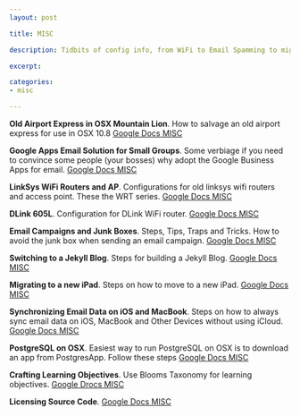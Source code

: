 ```yaml
---
layout: post

title: MISC 

description: Tidbits of config info, from WiFi to Email Spamming to migrating to a new iPad etc

excerpt: 

categories:
- misc

---
```


**Old Airport Express in OSX Mountain Lion**. How to salvage an old airport express for use in OSX 10.8 [Google Docs MISC](https://docs.google.com/document/d/1nFsp9X1TTm8eww6jeO9N8lNgULTGrMrKxtUIa7wHPqE/edit?usp=sharing)

**Google Apps Email Solution for Small Groups**. Some verbiage if you need to convince some people (your bosses) why adopt the Google Business Apps for email. [Google Docs MISC](https://docs.google.com/document/d/1x8rOCEWaa-h9oxRb1gJJswUw0TvsJ9TwZB6SEzqb8ls/edit?usp=sharing)


**LinkSys WiFi Routers and AP**. Configurations for old linksys wifi routers and access point. These the WRT series. [Google Docs MISC](https://docs.google.com/document/d/1dNz-ggMjbcSYTjlzehzxN-CO1rSqO-rwbxUaOnm-TKE/edit?usp=sharing)


**DLink 605L**. Configuration for DLink WiFi router. [Google Docs MISC](https://docs.google.com/document/d/1F7nLxoQGhY7UN_aS98X8lKVT2pfgthE6yQWy7pEt29Q/edit?usp=sharing)

**Email Campaigns and Junk Boxes**. Steps, Tips, Traps and Tricks. How to avoid the junk box when sending an email campaign. [Google Docs MISC](https://docs.google.com/document/d/1pw_2iU3ZAOjepw-S_NU3xUpkdEh9bf4DJhk5tEsZEF4/edit?usp=sharing)

**Switching to a Jekyll Blog**. Steps for building a Jekyll Blog. [Google Docs MISC](https://docs.google.com/document/d/1ZsnGk4nwnK7Za__iwt7Z0QKcfqgWAqSsbj1nyPicjLQ/edit?usp=sharing)

**Migrating to a new iPad**. Steps on how to move to a new iPad. [Google Docs MISC](https://docs.google.com/document/d/1wJhWo0DcQCYCW-HQnk9oQjINBngLFC3Adh2ZADd2mdc/edit?usp=sharing)

**Synchronizing Email Data on iOS and MacBook**. Steps on how to always sync email data on iOS, MacBook and Other Devices without using iCloud. [Google Docs MISC](https://docs.google.com/document/d/1NgWrdU-3u6E1YbrMCxN1K8ZB4DyZtn7zDKXZejXyeCI/edit?usp=sharing)

**PostgreSQL on OSX**. Easiest way to run PostgreSQL on OSX is to download an app from PostgresApp. Follow these steps [Google Docs MISC](https://docs.google.com/document/d/1gsLSqgB6EV016hxFNLr4oRwvMFODmcqQl1X7sHYNrZU/edit?usp=sharing)

**Crafting Learning Objectives**. Use Blooms Taxonomy for learning objectives. [Google Drocs MISC](https://docs.google.com/document/d/17DhpUO00UMZIotX1gHLjBNohgxECbEhBd5HKeqUqFZ4/edit?usp=sharing)

**Licensing Source Code**. [Google Docs MISC](https://docs.google.com/document/d/1w0NyKaOZCEWBHdZ0AlwWzcYuoUoh08eCxOrP8fTCW5E/edit?usp=sharing)





